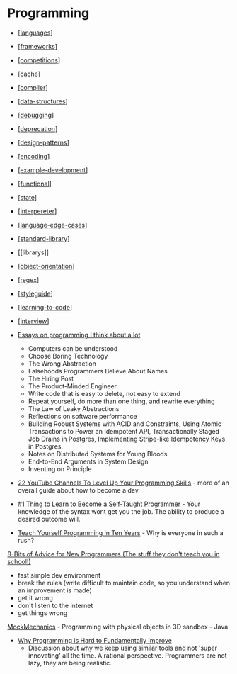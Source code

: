 Programming
===========

* [[languages]]
* [[frameworks]]
* [[competitions]]
* [[cache]]
* [[compiler]]
* [[data-structures]]
* [[debugging]]
* [[deprecation]]
* [[design-patterns]]
* [[encoding]]
* [[example-development]]
* [[functional]]
* [[state]]
* [[interpereter]]
* [[language-edge-cases]]
* [[standard-library]]
* [[librarys]]
* [[object-orientation]]
* [[regex]]
* [[styleguide]]
* [[learning-to-code]]
* [[interview]]

* [Essays on programming I think about a lot](https://www.benkuhn.net/progessays/)
    * Computers can be understood
    * Choose Boring Technology
    * The Wrong Abstraction
    * Falsehoods Programmers Believe About Names
    * The Hiring Post
    * The Product-Minded Engineer
    * Write code that is easy to delete, not easy to extend
    * Repeat yourself, do more than one thing, and rewrite everything
    * The Law of Leaky Abstractions
    * Reflections on software performance
    * Building Robust Systems with ACID and Constraints, Using Atomic Transactions to Power an Idempotent API, Transactionally Staged Job Drains in Postgres, Implementing Stripe-like Idempotency Keys in Postgres.
    * Notes on Distributed Systems for Young Bloods
    * End-to-End Arguments in System Design
    * Inventing on Principle

* [22 YouTube Channels To Level Up Your Programming Skills](https://blog.codegiant.io/programming-skills-d77d4abdf255) - more of an overall guide about how to become a dev

* [#1 Thing to Learn to Become a Self-Taught Programmer](https://youtu.be/sYjEzOIa5JI?t=83) - Your knowledge of the syntax wont get you the job. The ability to produce a desired outcome will.

* [Teach Yourself Programming in Ten Years](https://norvig.com/21-days.html#answers) - Why is everyone in such a rush?

[8-Bits of Advice for New Programmers (The stuff they don't teach you in school!)](https://www.youtube.com/watch?v=vVRCJ52g5m4)
* fast simple dev environment
* break the rules (write difficult to maintain code, so you understand when an improvement is made)
* get it wrong
* don't listen to the internet
* get things wrong



[MockMechanics](https://mockmechanics.com/) - Programming with physical objects in 3D sandbox - Java


* [Why Programming is Hard to Fundamentally Improve](https://aidancunniffe.com/why-programming-is-hard-to-fundamentally-improve-4101612d4ad9)
    * Discussion about why we keep using similar tools and not 'super innovating' all the time. A rational perspective. Programmers are not lazy, they are being realistic.



[//begin]: # "Autogenerated link references for markdown compatibility"
[languages]: languages.md "Languages"
[frameworks]: frameworks.md "Frameworks"
[competitions]: competitions.md "competitions"
[cache]: cache.md "cache"
[compiler]: compiler.md "compiler"
[data-structures]: data-structures.md "Data Structures"
[debugging]: debugging.md "Debugging"
[deprecation]: deprecation.md "Deprecation"
[design-patterns]: design-patterns.md "Design patterns"
[encoding]: encoding.md "Data Encoding"
[example-development]: example-development.md "Examples"
[functional]: functional.md "Functional Programming"
[state]: state.md "state"
[interpereter]: interpereter.md "interpreter"
[language-edge-cases]: language-edge-cases.md "Language Edge Cases"
[standard-library]: standard-library.md "standard-library"
[object-orientation]: object-orientation.md "Object Orientation"
[regex]: regex.md "regex"
[styleguide]: styleguide.md "StyleGuide"
[learning-to-code]: learning-to-code.md "Learning Programming"
[interview]: interview.md "Interview Questions"
[//end]: # "Autogenerated link references"